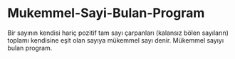 # Mukemmel-Sayi-Bulan-Program
Bir sayının kendisi hariç pozitif tam sayı çarpanları (kalansız bölen sayıların) toplamı kendisine eşit olan sayıya mükemmel sayı denir. Mükemmel sayıyı bulan program.
